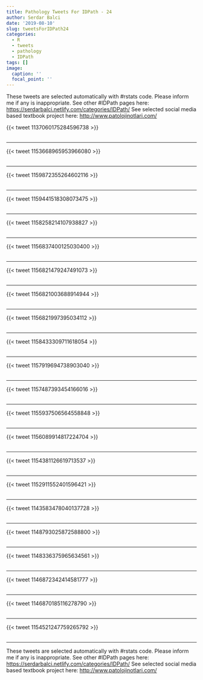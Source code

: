 ```yaml
---
title: Pathology Tweets For IDPath - 24
author: Serdar Balci
date: '2019-08-10'
slug: tweetsForIDPath24
categories:
  - R
  - tweets
  - pathology
  - IDPath
tags: []
image:
  caption: ''
  focal_point: ''
---
```



These tweets are selected automatically with #rstats code. Please inform me if any is inappropriate.
See other #IDPath pages here: https://serdarbalci.netlify.com/categories/IDPath/ 
See selected social media based textbook project here: http://www.patolojinotlari.com/

{{< tweet 1137060175284596738 >}}
<br>
<br>
<hr>
{{< tweet 1153668965953966080 >}}
<br>
<br>
<hr>
{{< tweet 1159872355264602116 >}}
<br>
<br>
<hr>
{{< tweet 1159441518308073475 >}}
<br>
<br>
<hr>
{{< tweet 1158258214107938827 >}}
<br>
<br>
<hr>
{{< tweet 1156837400125030400 >}}
<br>
<br>
<hr>
{{< tweet 1156821479247491073 >}}
<br>
<br>
<hr>
{{< tweet 1156821003688914944 >}}
<br>
<br>
<hr>
{{< tweet 1156821997395034112 >}}
<br>
<br>
<hr>
{{< tweet 1158433309711618054 >}}
<br>
<br>
<hr>
{{< tweet 1157919694738903040 >}}
<br>
<br>
<hr>
{{< tweet 1157487393454166016 >}}
<br>
<br>
<hr>
{{< tweet 1155937506564558848 >}}
<br>
<br>
<hr>
{{< tweet 1156089914817224704 >}}
<br>
<br>
<hr>
{{< tweet 1154381126619713537 >}}
<br>
<br>
<hr>
{{< tweet 1152911552401596421 >}}
<br>
<br>
<hr>
{{< tweet 1143583478040137728 >}}
<br>
<br>
<hr>
{{< tweet 1148793025872588800 >}}
<br>
<br>
<hr>
{{< tweet 1148336375965634561 >}}
<br>
<br>
<hr>
{{< tweet 1146872342414581777 >}}
<br>
<br>
<hr>
{{< tweet 1146870185116278790 >}}
<br>
<br>
<hr>
{{< tweet 1154521247759265792 >}}
<br>
<br>
<hr>


These tweets are selected automatically with #rstats code. Please inform me if any is inappropriate.
See other #IDPath pages here: https://serdarbalci.netlify.com/categories/IDPath/ 
See selected social media based textbook project here: http://www.patolojinotlari.com/
